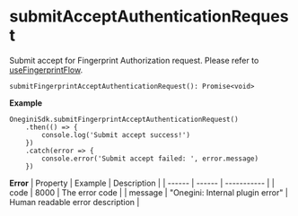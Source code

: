 # submitAcceptAuthenticationRequest

Submit accept for Fingerprint Authorization request. Please refer to [useFingerprintFlow](useFingerprintFlow.md).

`submitFingerprintAcceptAuthenticationRequest(): Promise<void>`

**Example**
```
OneginiSdk.submitFingerprintAcceptAuthenticationRequest()
    .then(() => {
        console.log('Submit accept success!')
    })
    .catch(error => {
        console.error('Submit accept failed: ', error.message)
    })
```

**Error**
| Property | Example | Description |
| ------ | ------ |  ----------- |
| code   | 8000   | The error code |
| message   | "Onegini: Internal plugin error"   | Human readable error description |

